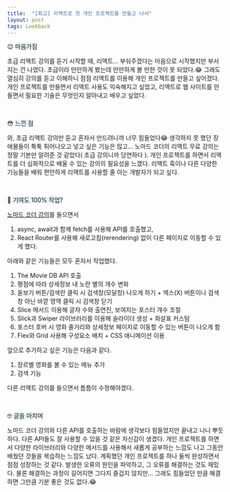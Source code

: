 ```yaml
---
title:  "[회고] 리액트로 첫 개인 프로젝트를 만들고 나서"
layout: post
tags: Lookback
---
```


😌 <span style="background:#e7f3f8;"> 마음가짐 </span>
<p> 초급 리액트 강의를 듣기 시작할 때, 리액트... 부숴주겠다는 마음으로 시작했지만 부서지는 건 나였다. 초급이라 만만하게 봤는데
만만하게 볼 만한 것이 못 되었다.😂 그래도 열심히 강의를 듣고 이해하니 점점 리액트를 이용해 개인 프로젝트를 만들고 싶어졌다.
개인 프로젝트를 만들면서 리액트 사용도 익숙해지고 싶었고, 리액트로 웹 사이트를 만들면서 필요한 기술은 무엇인지 알아내고 배우고 싶었다. </p>









<br>

😳 <span style="background:#e7f3f8;"> 느낀 점 </span>
<p> 와, 초급 리액트 강의만 듣고 혼자서 만드려니까 너무 힘들었다😂 생각하지 못 했던 장애물들이 툭툭 튀어나오고 넣고 싶은 기능은 많고…
노마드 코더의 리액트 무료 강의는 정말 기본만 알려준 것 같았다( 초급 강의니까 당연하다 ). 개인 프로젝트를 하면서 리액트를 더 심화적으로 배울 수 있는 강의의 필요성을 느꼈다.
리액트 훅이나 다른 다양한 기능들을 배워 편안하게 리액트를 사용할 줄 아는 개발자가 되고 싶다. </p>

<br>

🧐 <span style="background:#e7f3f8;"> 기여도 100% 작업? </span>
<br>

<a href="https://nomadcoders.co/react-for-beginners/lobby">노마드 코더 강의</a>를 들으면서

1. async, await과 함께 fetch를 사용해 API를 호출했고,
2. React Router를 사용해 새로고침(rerendering) 없이 다른 페이지로 이동할 수 있게 했다.

아래와 같은 기능들은 모두 혼자서 작업했다. 

1. The Movie DB API 호출
2. 평점에 따라 상세정보 내 노란 별의 개수 변화
3. 돋보기 버튼/검색란 클릭 시 검색창(모달창) 나오게 하기 + 엑스(X) 버튼이나 검색창 아닌 바깥 영역 클릭 시 검색창 닫기
4. Slice 메서드 이용해 글자 수와 출연진, 보여지는 포스터 개수 조절
5. Slick과 Swiper 라이브러리를 이용해 슬라이더 생성 + 화살표 커스텀
6. 포스터 호버 시 영화 줄거리와 상세정보 페이지로 이동할 수 있는 버튼이 나오게 함
7. Flex와 Grid 사용해 구성요소 배치 + CSS 애니메이션 이용

앞으로 추가하고 싶은 기능은 다음과 같다.

1. 장르별 영화를 볼 수 있는 메뉴 추가
2. 검색 기능

다른 리액트 강의를 들으면서 틈틈이 수정해야겠다.

<br>

🤓 <span style="background:#e7f3f8;"> 글을 마치며 </span>

노마드 코더 강의와 다른 API를 호출하는 바람에 생각보다 힘들었지만 끝내고 나니 뿌듯하다. 다른 API들도 잘 사용할 수 있을 것 같은 자신감이 생겼다.
개인 프로젝트를 하면서 다양한 라이브러리와 다양한 메서드를 사용해서 새롭게 공부하는 느낌도 나고 그동안 배웠던 것들을 복습하는 느낌도 났다.
계획했던 개인 프로젝트를 하나 둘씩 완성하면서 점점 성장하는 것 같다. 발생한 오류의 원인을 파악하고, 그 오류를 해결하는 것도 재밌다.
물론 해결하는 과정이 길어지면 그다지 즐겁지 않지만... 그래도 힘들었던 만큼 해결하면 그만큼 기분 좋은 것도 없다.😂
<br>
<br>


